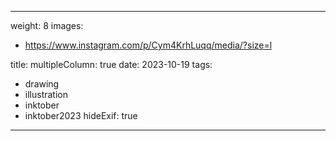 
---
weight: 8
images:
- https://www.instagram.com/p/Cym4KrhLuqq/media/?size=l

title:
multipleColumn: true
date: 2023-10-19
tags:
- drawing
- illustration
- inktober
- inktober2023
hideExif: true
---

